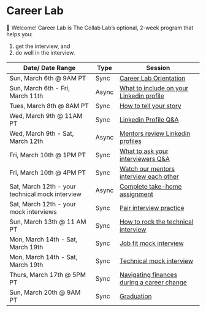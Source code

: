 # Career Lab

👋 Welcome! Career Lab is The Collab Lab’s optional, 2-week program that helps you:

1. get the interview, and
2. do well in the interview.

| Date/ Date Range                                | Type  | Session                                                                                                  |
|-------------------------------------------------| ----- |----------------------------------------------------------------------------------------------------------|
| Sun, March 6th @ 9AM PT                         | Sync  | [Career Lab Orientation](./session-docs/orientation.md)                                                  |
| Sun, March 6th - Fri, March 11th                | Async | [What to include on your Linkedin profile](./session-docs/what-to-include-on-linkedin.md)                |
| Tues, March 8th @ 8AM PT                        | Sync  | [How to tell your story](./session-docs/how-to-tell-your-story.md)                                       |
| Wed, March 9th @ 11AM PT                        | Sync  | [Linkedin Profile Q&A](./session-docs/linkedin-qanda.md)                                                 |
| Wed, March 9th - Sat, March 12th                | Async | [Mentors review Linkedin profiles](./session-docs/mentor-linkedin-review.md)                             |
| Fri, March 10th @ 1PM PT                        | Sync  | [What to ask your interviewers Q&A](./session-docs/what-to-ask-your-interviewers.md)                     |
| Fri, March 10th @ 4PM PT                        | Sync  | [Watch our mentors interview each other](./session-docs/watch-mentors-interview.md)                      |
| Sat, March 12th - your technical mock interview | Async | [Complete take-home assignment](./session-docs/complete-take-home-assignment.md)                         |
| Sat, March 12th - your mock interviews          | Sync  | [Pair interview practice](./session-docs/pair-interview-practice.md)                                     |
| Sun, March 13th @ 11 AM PT                      | Sync  | [How to rock the technical interview](./session-docs/rock-the-technical-interview.md)                    |
| Mon, March 14th - Sat, March 19th               | Sync  | [Job fit mock interview](./session-docs/mock-interview-job-fit.md)                                       |
| Mon, March 14th - Sat, March 19th               | Sync  | [Technical mock interview](./session-docs/mock-interview-technical.md)                                   |
| Thurs, March 17th @ 5PM PT                      | Sync  | [Navigating finances during a career change](./session-docs/navigating-finances-during-career-change.md) |
| Sun, March 20th @ 9AM PT                        | Sync  | [Graduation](./session-docs/graduation.md)                                                               |
